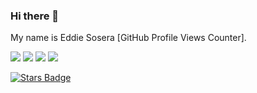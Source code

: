 ### Hi there 👋
My name is Eddie Sosera
[GitHub Profile Views Counter].

<div>
<img src="https://img.shields.io/badge/language-python-blue?style"/>
   <img src="https://img.shields.io/github/license/eddiesosera/waka-readme-stats"/>
   <img src="https://img.shields.io/github/stars/eddiesosera/waka-readme-stats"/>
   <img src="https://img.shields.io/github/forks/eddiesosera/waka-readme-stats"/>
   </div>


<a href="https://github.com/abhisheknaiidu/awesome-github-profile-readme/stargazers"><img src="https://img.shields.io/github/stars/eddiesosera/awesome-github-profile-readme" alt="Stars Badge"/></a>
